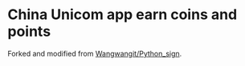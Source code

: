 # China Unicom app earn coins and points

Forked and modified from [Wangwangit/Python_sign](https://github.com/wangwangit/python_sign).
